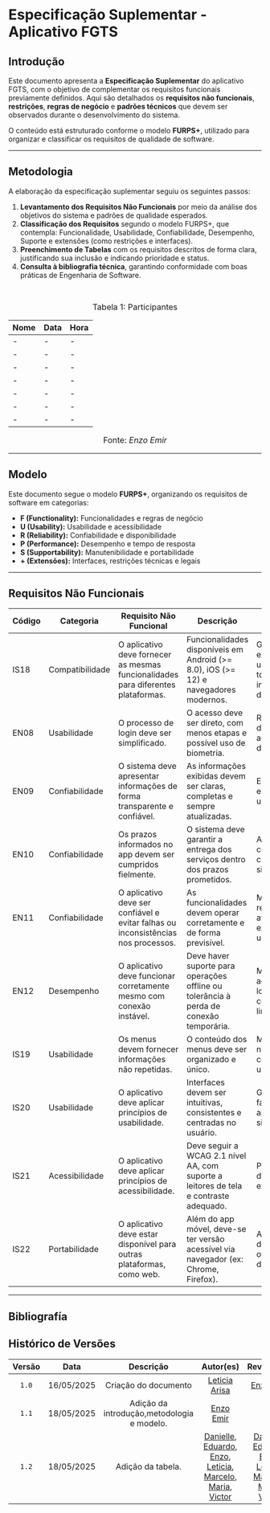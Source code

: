 # Especificação Suplementar - Aplicativo FGTS

## Introdução

Este documento apresenta a **Especificação Suplementar** do aplicativo FGTS, com o objetivo de complementar os requisitos funcionais previamente definidos. Aqui são detalhados os **requisitos não funcionais**, **restrições**, **regras de negócio** e **padrões técnicos** que devem ser observados durante o desenvolvimento do sistema. 

O conteúdo está estruturado conforme o modelo **FURPS+**, utilizado para organizar e classificar os requisitos de qualidade de software.

---

## Metodologia

A elaboração da especificação suplementar seguiu os seguintes passos:

1. **Levantamento dos Requisitos Não Funcionais** por meio da análise dos objetivos do sistema e padrões de qualidade esperados.
2. **Classificação dos Requisitos** segundo o modelo FURPS+, que contempla: Funcionalidade, Usabilidade, Confiabilidade, Desempenho, Suporte e extensões (como restrições e interfaces).
3. **Preenchimento de Tabelas** com os requisitos descritos de forma clara, justificando sua inclusão e indicando prioridade e status.
4. **Consulta à bibliografia técnica**, garantindo conformidade com boas práticas de Engenharia de Software.

<br>

<font size="3"><p style="text-align: center">Tabela 1: Participantes</p></font>

<div align="center">

<table>
  <thead>
    <tr>
      <th>Nome</th>
      <th>Data</th>
      <th>Hora</th>
    </tr>
  </thead>
  <tbody>
    <tr>
      <td> - </td>
      <td> - </td>
      <td> - </td>
    </tr>
    <tr>
      <td>  - </td>
      <td> - </td>
      <td> - </td>
    </tr>
    <tr>
      <td> - </td>
      <td> - </td>
      <td> - </td>
    </tr>
    <tr>
      <td> -  </td>
      <td> - </td>
      <td> - </td>
    </tr>
    <tr>
      <td> - </td>
      <td> - </td>
      <td> - </td>
    </tr>
    <tr>
      <td> - </td>
      <td> - </td>
      <td> - </td>
    </tr>
    <tr>
      <td>  - </td>
      <td> - </td>
      <td> - </td>
    </tr>
  </tbody>
</table>

</div>


<p style="text-align: center; font-size: 16px;">Fonte: <i>Enzo Emir</i></p>

---

## Modelo

Este documento segue o modelo **FURPS+**, organizando os requisitos de software em categorias:

- **F (Functionality):** Funcionalidades e regras de negócio
- **U (Usability):** Usabilidade e acessibilidade
- **R (Reliability):** Confiabilidade e disponibilidade
- **P (Performance):** Desempenho e tempo de resposta
- **S (Supportability):** Manutenibilidade e portabilidade
- **+ (Extensões):** Interfaces, restrições técnicas e legais

---
## Requisitos Não Funcionais

| Código  | Categoria        | Requisito Não Funcional                                                                 | Descrição                                                                                 | Justificativa                                                                              | Prioridade | Status       |
|---------|------------------|-----------------------------------------------------------------------------------------|-------------------------------------------------------------------------------------------|--------------------------------------------------------------------------------------------|------------|--------------|
| IS18   | Compatibilidade  | O aplicativo deve fornecer as mesmas funcionalidades para diferentes plataformas.      | Funcionalidades disponíveis em Android (>= 8.0), iOS (>= 12) e navegadores modernos.      | Garantir a experiência uniforme para todos os usuários, independentemente da plataforma.  | Alta       | Não          |
| EN08   | Usabilidade      | O processo de login deve ser simplificado.                                              | O acesso deve ser direto, com menos etapas e possível uso de biometria.                  | Reduzir barreiras de acesso ao app e aumentar a adesão dos usuários.                      | Alta       | Não          |
| EN09   | Confiabilidade   | O sistema deve apresentar informações de forma transparente e confiável.                | As informações exibidas devem ser claras, completas e sempre atualizadas.                 | Evita desconfiança e erros por parte do usuário.                                           | Alta       | Não          |
| EN10   | Confiabilidade   | Os prazos informados no app devem ser cumpridos fielmente.                              | O sistema deve garantir a entrega dos serviços dentro dos prazos prometidos.             | Atrasos comprometem a credibilidade do sistema.                                            | Alta       | Não          |
| EN11   | Confiabilidade   | O aplicativo deve ser confiável e evitar falhas ou inconsistências nos processos.       | As funcionalidades devem operar corretamente e de forma previsível.                      | Minimizar erros e retrabalhos que afetam a experiência do usuário.                        | Alta       | Parcialmente |
| EN12   | Desempenho       | O aplicativo deve funcionar corretamente mesmo com conexão instável.                    | Deve haver suporte para operações offline ou tolerância à perda de conexão temporária.   | Muitos usuários acessam o app em locais com conectividade limitada.                       | Média      | Não          |
| IS19   | Usabilidade      | Os menus devem fornecer informações não repetidas.                                      | O conteúdo dos menus deve ser organizado e único.                                         | Melhora a navegação e evita confusão do usuário.                                           | Média      | Não          |
| IS20   | Usabilidade      | O aplicativo deve aplicar princípios de usabilidade.                                    | Interfaces devem ser intuitivas, consistentes e centradas no usuário.                    | Garante maior facilidade de uso e aprendizado do sistema.                                 | Alta       | Não          |
| IS21   | Acessibilidade   | O aplicativo deve aplicar princípios de acessibilidade.                                 | Deve seguir a WCAG 2.1 nível AA, com suporte a leitores de tela e contraste adequado.    | Promove inclusão digital e atende exigências legais.                                       | Alta       | Não          |
| IS22   | Portabilidade    | O aplicativo deve estar disponível para outras plataformas, como web.                  | Além do app móvel, deve-se ter versão acessível via navegador (ex: Chrome, Firefox).     | Aumenta o alcance do sistema e oferece alternativas de acesso.                            | Média      | Não          |

---

## Bibliografía





## Histórico de Versões

| Versão | Data | Descrição | Autor(es) | Revisor(es) |
| :-: | :-: | :-: | :-: | :-: |
| `1.0` | 16/05/2025 | Criação do documento | [Leticia Arisa](https://github.com/Leticia-Arisa-K-Higa) | [Enzo Emir](https://github.com/EnzoEmir)|
| `1.1` | 18/05/2025 | Adição da introdução,metodologia e modelo. |[Enzo Emir](https://github.com/EnzoEmir) |-|
| `1.2` | 18/05/2025 | Adição da tabela. |[Danielle](https://github.com/danielle-soaress), [Eduardo](https://github.com/eduardodpms), [Enzo](https://github.com/EnzoEmir), [Leticia](https://github.com/Leticia-Arisa-K-Higa), [Marcelo](https://github.com/MM4k), [Maria](https://github.com/dudaa28), [Victor](https://github.com/VictorPontual) |[Danielle](https://github.com/danielle-soaress), [Eduardo](https://github.com/eduardodpms), [Enzo](https://github.com/EnzoEmir), [Leticia](https://github.com/Leticia-Arisa-K-Higa), [Marcelo](https://github.com/MM4k), [Maria](https://github.com/dudaa28), [Victor](https://github.com/VictorPontual)|
